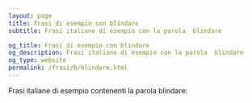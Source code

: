 ```yaml
---
layout: page
title: Frasi di esempio con blindare 
subtitle: Frasi italiane di esempio con la parola  blindare

og_title: Frasi di esempio con blindare 
og_description: Frasi italiane di esempio con la parola  blindare
og_type: website
permalink: /frasi/b/blindare.html
---
```


Frasi italiane di esempio contenenti la parola blindare:


